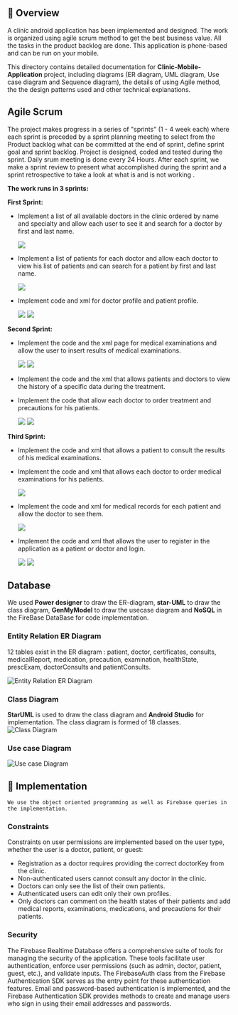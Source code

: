 ## 📖 Overview

A clinic android application has been implemented and designed. The work is organized using agile scrum method to get the best business value. All the tasks in the product backlog are done. This application is phone-based and can be run on your mobile.  

This directory contains detailed documentation for **Clinic-Mobile-Application** project, including diagrams (ER diagram, UML diagram, Use case diagram and Sequence diagram), the details of using Agile method, the the design patterns used and other technical explanations.


## Agile Scrum
The project makes progress in a series of  "sprints" (1 - 4 week each) where each sprint is preceded by a sprint planning meeting to select from the Product backlog what can be committed at the end of sprint, define sprint goal and sprint backlog. Project is designed, coded and tested during the sprint. Daily srum meeting is done every 24 Hours. After each sprint, we make a sprint review to present what accomplished during the sprint and a sprint retrospective to take a look at what is and is not working . 

**The work runs in 3 sprints:**

**First Sprint:**
   - Implement a list of all available doctors in the clinic ordered by name and specialty and allow each user to see it and search for a doctor by first and last name.
     
     ![](screenshots/agile-firstsprint-1.png)

   - Implement a list of patients for each doctor and allow each doctor to view his list of patients and can search for a patient by first and last name.

     ![](screenshots/agile-firstsprint-2.png)

   - Implement code and xml for doctor profile and patient profile.

     ![](screenshots/agile-firstsprint-3.png)  ![](screenshots/agile-firstsprint-4.png)


     
**Second Sprint:**
   - Implement the code and the xml page for medical examinations and allow the user to insert results of medical examinations.

     ![](screenshots/agile-secondsprint-1.png) ![](screenshots/agile-secondsprint-2.png)
     
   - Implement the code and the xml that allows patients and doctors to view the history of a specific data during the treatment.
     
   - Implement the code that allow each doctor to order treatment and precautions for his patients.

     ![](screenshots/agile-secondsprint-3.png) ![](screenshots/agile-secondsprint-4.png)
     
**Third Sprint:**
   - Implement the code and xml that allows a patient to consult the results of his medical examinations.
     
   - Implement the code and xml that allows each doctor to order medical examinations for his patients.

     ![](screenshots/agile-thirdsprint-1.png)
     
   - Implement the code and xml for medical records for each patient and allow the doctor to see them.

     ![](screenshots/agile-thirdsprint-2.png)
     
   - Implement the code and xml that allows the  user to register in the application as a patient or doctor and login.

     ![](screenshots/agile-thirdsprint-3.png) ![](screenshots/agile-thirdsprint-4.png)


## Database
We used **Power designer** to draw the ER-diagram, **star-UML** to draw the class diagram, **GenMyModel** to draw the usecase diagram and **NoSQL** in the FireBase DataBase for code implementation.


### Entity Relation ER Diagram
12 tables exist in the ER diagram : patient, doctor, certificates, consults, medicalReport, medication, precaution, examination, healthState, prescExam, doctorConsults and patientConsults.

![Entity Relation ER Diagram](diagrams/ER-Diagram.png)



### Class Diagram
**StarUML** is used to draw the class diagram and **Android Studio** for implementation. The class diagram is formed of 18 classes.
![Class Diagram](diagrams/Class-Diagram.png)



### Use case Diagram
![Use case Diagram](diagrams/Usecase-Diagram.png)



## 📑 Implementation

	We use the object oriented programming as well as Firebase queries in the implementation. 
 
### Constraints
	
 Constraints on user permissions are implemented based on the user type, whether the user is a doctor, patient, or guest:
   - Registration as a doctor requires providing the correct doctorKey from the clinic.
   - Non-authenticated users cannot consult any doctor in the clinic.
   - Doctors can only see the list of their own patients.
   - Authenticated users can edit only their own profiles.
   - Only doctors can comment on the health states of their patients and add medical reports, examinations, medications, and precautions for their patients.

### Security
	
 The Firebase Realtime Database offers a comprehensive suite of tools for managing the security of the application. These tools facilitate user authentication, enforce user permissions (such as admin, doctor, patient, guest, etc.), and validate inputs. The FirebaseAuth class from the Firebase Authentication SDK serves as the entry point for these authentication features. Email and password-based authentication is implemented, and the Firebase Authentication SDK provides methods to create and manage users who sign in using their email addresses and passwords.

 



